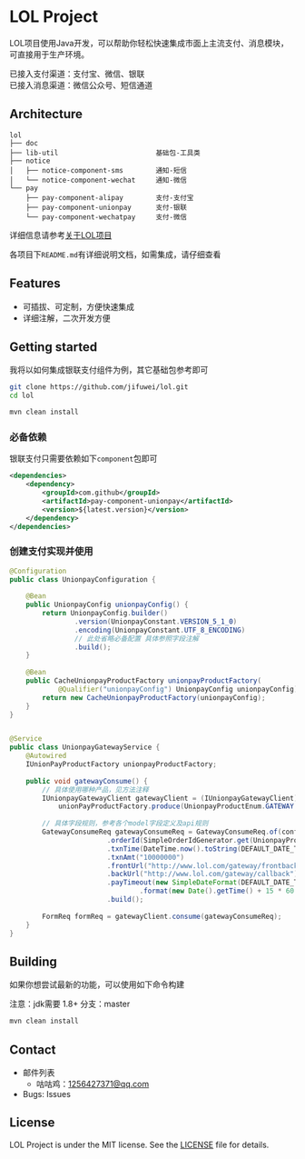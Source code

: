 # LOL Project
LOL项目使用Java开发，可以帮助你轻松快速集成市面上主流支付、消息模块，可直接用于生产环境。

已接入支付渠道：支付宝、微信、银联  
已接入消息渠道：微信公众号、短信通道

## Architecture
```
lol
├── doc
├── lib-util                        基础包-工具类
├── notice                          
│   ├── notice-component-sms        通知-短信
│   └── notice-component-wechat     通知-微信
└── pay
    ├── pay-component-alipay        支付-支付宝
    ├── pay-component-unionpay      支付-银联
    └── pay-component-wechatpay     支付-微信
```
详细信息请参考[关于LOL项目](./doc/关于LOL项目规范.md)

各项目下`README.md`有详细说明文档，如需集成，请仔细查看

## Features
- 可插拔、可定制，方便快速集成
- 详细注解，二次开发方便

## Getting started
我将以如何集成银联支付组件为例，其它基础包参考即可
```bash
git clone https://github.com/jifuwei/lol.git
cd lol

mvn clean install
```

### 必备依赖
银联支付只需要依赖如下`component`包即可
```xml
<dependencies>
    <dependency>
        <groupId>com.github</groupId>
        <artifactId>pay-component-unionpay</artifactId>
        <version>${latest.version}</version>
    </dependency>
</dependencies>
```

### 创建支付实现并使用
```java
@Configuration
public class UnionpayConfiguration {
    
    @Bean
    public UnionpayConfig unionpayConfig() {
        return UnionpayConfig.builder()
                .version(UnionpayConstant.VERSION_5_1_0)
                .encoding(UnionpayConstant.UTF_8_ENCODING)
                // 此处省略必备配置 具体参照字段注解
                .build();
    }
    
    @Bean
    public CacheUnionpayProductFactory unionpayProductFactory(
            @Qualifier("unionpayConfig") UnionpayConfig unionpayConfig) {
        return new CacheUnionpayProductFactory(unionpayConfig);
    }
}


@Service
public class UnionpayGatewayService {
    @Autowired
    IUnionPayProductFactory unionpayProductFactory;
    
    public void gatewayConsume() {
        // 具体使用哪种产品，见方法注释
        IUnionpayGatewayClient gatewayClient = (IUnionpayGatewayClient) 
            unionPayProductFactory.produce(UnionpayProductEnum.GATEWAY.name());
        
        // 具体字段规则，参考各个model字段定义及api规则
        GatewayConsumeReq gatewayConsumeReq = GatewayConsumeReq.of(config)
                        .orderId(SimpleOrderIdGenerator.get(UnionpayProductEnum.GATEWAY.name()))
                        .txnTime(DateTime.now().toString(DEFAULT_DATE_TIME_FORMAT))
                        .txnAmt("10000000")
                        .frontUrl("http://www.lol.com/gateway/frontback")
                        .backUrl("http://www.lol.com/gateway/callback")
                        .payTimeout(new SimpleDateFormat(DEFAULT_DATE_TIME_FORMAT)
                                .format(new Date().getTime() + 15 * 60 * 1000))
                        .build();
        
        FormReq formReq = gatewayClient.consume(gatewayConsumeReq);
    }
}
```

## Building
如果你想尝试最新的功能，可以使用如下命令构建

注意：jdk需要 1.8+
分支：master

```bash
mvn clean install
```

## Contact
- 邮件列表
    - 咕咕鸡：1256427371@qq.com
- Bugs: Issues

## License
LOL Project is under the MIT license. See the [LICENSE](./LICENSE) file for details.